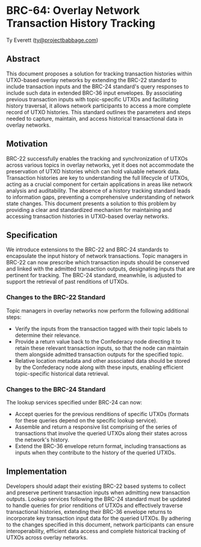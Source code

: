 # BRC-64: Overlay Network Transaction History Tracking

Ty Everett (ty@projectbabbage.com)

## Abstract

This document proposes a solution for tracking transaction histories within UTXO-based overlay networks by extending the BRC-22 standard to include transaction inputs and the BRC-24 standard's query responses to include such data in extended BRC-36 input envelopes. By associating previous transaction inputs with topic-specific UTXOs and facilitating history traversal, it allows network participants to access a more complete record of UTXO histories. This standard outlines the parameters and steps needed to capture, maintain, and access historical transactional data in overlay networks.

## Motivation

BRC-22 successfully enables the tracking and synchronization of UTXOs across various topics in overlay networks, yet it does not accommodate the preservation of UTXO histories which can hold valuable network data. Transaction histories are key to understanding the full lifecycle of UTXOs, acting as a crucial component for certain applications in areas like network analysis and auditability. The absence of a history tracking standard leads to information gaps, preventing a comprehensive understanding of network state changes. This document presents a solution to this problem by providing a clear and standardized mechanism for maintaining and accessing transaction histories in UTXO-based overlay networks.

## Specification

We introduce extensions to the BRC-22 and BRC-24 standards to encapsulate the input history of network transactions. Topic managers in BRC-22 can now prescribe which transaction inputs should be conserved and linked with the admitted transaction outputs, designating inputs that are pertinent for tracking. The BRC-24 standard, meanwhile, is adjusted to support the retrieval of past renditions of UTXOs.

### Changes to the BRC-22 Standard

Topic managers in overlay networks now perform the following additional steps:

- Verify the inputs from the transaction tagged with their topic labels to determine their relevance.
- Provide a return value back to the Confederacy node directing it to retain these relevant transaction inputs, so that the node can maintain them alongside admitted transaction outputs for the specified topic.
- Relative location metadata and other associated data should be stored by the Confederacy node along with these inputs, enabling efficient topic-specific historical data retrieval.

### Changes to the BRC-24 Standard

The lookup services specified under BRC-24 can now:

- Accept queries for the previous renditions of specific UTXOs (formats for these queries depend on the specific lookup service).
- Assemble and return a responsive list comprising of the series of transactions that involve the queried UTXOs along their states across the network's history.
- Extend the BRC-36 envelope return format, including transactions as inputs when they contribute to the history of the queried UTXOs.

## Implementation

Developers should adapt their existing BRC-22 based systems to collect and preserve pertinent transaction inputs when admitting new transaction outputs. Lookup services following the BRC-24 standard must be updated to handle queries for prior renditions of UTXOs and effectively traverse transactional histories, extending their BRC-36 envelope returns to incorporate key transaction input data for the queried UTXOs. By adhering to the changes specified in this document, network participants can ensure interoperability, efficient data access and complete historical tracking of UTXOs across overlay networks.
